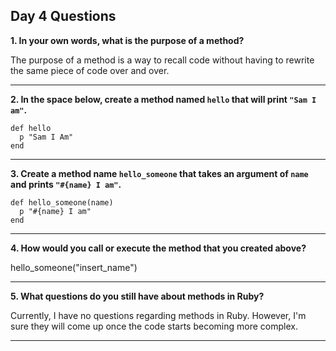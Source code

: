 ## Day 4 Questions

**1. In your own words, what is the purpose of a method?**

The purpose of a method is a way to recall code without having to rewrite the same piece of code over and over.
***
**2. In the space below, create a method named `hello` that will print `"Sam I am"`.**
```
def hello
  p "Sam I Am"
end
```
***
**3. Create a method name `hello_someone` that takes an argument of `name` and prints `"#{name} I am"`.**
```
def hello_someone(name)
  p "#{name} I am"
end
```
***
**4. How would you call or execute the method that you created above?**

hello_someone("insert_name")
***
**5. What questions do you still have about methods in Ruby?**

Currently, I have no questions regarding methods in Ruby. However, I'm sure they will come up once the code starts becoming more complex. 
***
